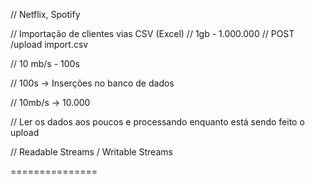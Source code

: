 // Netflix, Spotify

// Importação de clientes vias CSV (Excel)
// 1gb - 1.000.000
// POST /upload import.csv

// 10 mb/s - 100s

// 100s -> Inserções no banco de dados

// 10mb/s -> 10.000

// Ler os dados aos poucos e processando enquanto está sendo feito o upload

// Readable Streams / Writable Streams

===============
